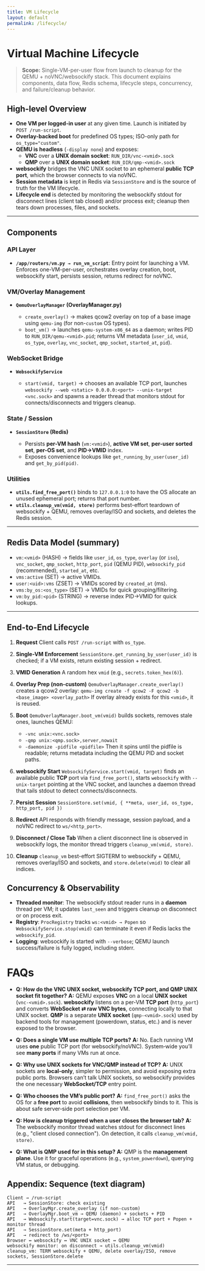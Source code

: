 ```yaml
---
title: VM Lifecycle
layout: default
permalink: /lifecycle/
---
```




# Virtual Machine Lifecycle

> **Scope:** Single-VM-per-user flow from launch to cleanup for the QEMU + noVNC/websockify stack. This document explains components, data flow, Redis schema, lifecycle steps, concurrency, and failure/cleanup behavior. 

## High-level Overview

* **One VM per logged-in user** at any given time. Launch is initiated by `POST /run-script`.
* **Overlay-backed boot** for predefined OS types; ISO-only path for `os_type="custom"`.
* **QEMU is headless** (`-display none`) and exposes:
  * **VNC** over a **UNIX domain socket**: `RUN_DIR/vnc-<vmid>.sock`
  * **QMP** over a **UNIX domain socket**: `RUN_DIR/qmp-<vmid>.sock`
* **websockify** bridges the VNC UNIX socket to an ephemeral **public TCP port**, which the browser connects to via noVNC.
* **Session metadata** is kept in Redis via `SessionStore` and is the source of truth for the VM lifecycle.
* **Lifecycle end** is detected by monitoring the websockify stdout for disconnect lines (client tab closed) and/or process exit; cleanup then tears down processes, files, and sockets.

---

## Components

### API Layer

* **`/app/routers/vm.py → run_vm_script`**: Entry point for launching a VM. Enforces one-VM-per-user, orchestrates overlay creation, boot, websockify start, persists session, returns redirect for noVNC.

### VM/Overlay Management

* **`QemuOverlayManager` (OverlayManager.py)**

  * `create_overlay()` → makes qcow2 overlay on top of a base image using `qemu-img` (for non-`custom` OS types).
  * `boot_vm()` → launches `qemu-system-x86_64` as a daemon; writes PID to `RUN_DIR/qemu-<vmid>.pid`; returns VM metadata (`user_id`, `vmid`, `os_type`, `overlay`, `vnc_socket`, `qmp_socket`, `started_at`, `pid`).

### WebSocket Bridge

* **`WebsockifyService`**

  * `start(vmid, target)` → chooses an available TCP port, launches `websockify --web <static> 0.0.0.0:<port> --unix-target <vnc.sock>` and spawns a reader thread that monitors stdout for connects/disconnects and triggers cleanup.

### State / Session

* **`SessionStore` (Redis)**

  * Persists **per-VM hash** (`vm:<vmid>`), **active VM set**, **per-user sorted set**, **per-OS set**, and **PID→VMID** index.
  * Exposes convenience lookups like `get_running_by_user(user_id)` and `get_by_pid(pid)`.

### Utilities

* **`utils.find_free_port()`** binds to `127.0.0.1:0` to have the OS allocate an unused ephemeral port; returns that port number.
* **`utils.cleanup_vm(vmid, store)`** performs best-effort teardown of websockify + QEMU, removes overlay/ISO and sockets, and deletes the Redis session.

---

## Redis Data Model (summary)

* `vm:<vmid>` (HASH) → fields like `user_id`, `os_type`, `overlay` (or `iso`), `vnc_socket`, `qmp_socket`, `http_port`, `pid` (QEMU PID), `websockify_pid` (recommended), `started_at`, etc.
* `vms:active` (SET) → active VMIDs.
* `user:<uid>:vms` (ZSET) → VMIDs scored by `created_at` (ms).
* `vms:by_os:<os_type>` (SET) → VMIDs for quick grouping/filtering.
* `vm:by_pid:<pid>` (STRING) → reverse index PID→VMID for quick lookups.

---

## End-to-End Lifecycle

1. **Request**
   Client calls `POST /run-script` with `os_type`.

2. **Single-VM Enforcement**
   `SessionStore.get_running_by_user(user_id)` is checked; if a VM exists, return existing session + redirect.

3. **VMID Generation**
   A random hex `vmid` (e.g., `secrets.token_hex(6)`).

4. **Overlay Prep (non-custom)**
   `QemuOverlayManager.create_overlay()` creates a qcow2 overlay:
   `qemu-img create -f qcow2 -F qcow2 -b <base_image> <overlay_path>`
   If overlay already exists for this `<vmid>`, it is reused.

5. **Boot**
   `QemuOverlayManager.boot_vm(vmid)` builds sockets, removes stale ones, launches QEMU:

   * `-vnc unix:<vnc.sock>`
   * `-qmp unix:<qmp.sock>,server,nowait`
   * `-daemonize -pidfile <pidfile>`
     Then it spins until the pidfile is readable; returns metadata including the QEMU PID and socket paths.

6. **websockify Start**
   `WebsockifyService.start(vmid, target)` finds an available public **TCP** port via `find_free_port()`, starts `websockify` with `--unix-target` pointing at the VNC socket, and launches a daemon thread that tails stdout to detect connects/disconnects.

7. **Persist Session**
   `SessionStore.set(vmid, { **meta, user_id, os_type, http_port, pid })`

8. **Redirect**
   API responds with friendly message, session payload, and a noVNC redirect to `ws/<http_port>`.

9. **Disconnect / Close Tab**
   When a client disconnect line is observed in websockify logs, the monitor thread triggers `cleanup_vm(vmid, store)`.

10. **Cleanup**
    `cleanup_vm` best-effort SIGTERM to websockify + QEMU, removes overlay/ISO and sockets, and `store.delete(vmid)` to clear all indices.

## Concurrency & Observability

* **Threaded monitor**: The websockify stdout reader runs in a **daemon** thread per VM; it updates `last_seen` and triggers cleanup on disconnect or on process exit.
* **Registry**: `ProcRegistry` tracks `ws:<vmid> → Popen` so `WebsockifyService.stop(vmid)` can terminate it even if Redis lacks the `websockify_pid`.
* **Logging**: websockify is started with `--verbose`; QEMU launch success/failure is fully logged, including stderr.


# FAQs

* **Q: How do the VNC UNIX socket, websockify TCP port, and QMP UNIX socket fit together?**
  **A:** QEMU exposes **VNC** on a local **UNIX socket** (`vnc-<vmid>.sock`). **websockify** listens on a per‑VM **TCP port** (`http_port`) and converts **WebSocket ⇄ raw VNC bytes**, connecting locally to that UNIX socket. **QMP** is a separate **UNIX socket** (`qmp-<vmid>.sock`) used by backend tools for management (powerdown, status, etc.) and is never exposed to the browser.

* **Q: Does a single VM use multiple TCP ports?**
  **A:** No. Each running VM uses **one** public TCP port (for websockify/noVNC). System‑wide you’ll see **many ports** if many VMs run at once. 

* **Q: Why use UNIX sockets for VNC/QMP instead of TCP?**
  **A:** UNIX sockets are **local‑only**, simpler to permission, and avoid exposing extra public ports. Browsers can’t talk UNIX sockets, so websockify provides the one necessary **WebSocket/TCP** entry point.

* **Q: Who chooses the VM’s public port?**
  **A:** `find_free_port()` asks the OS for a **free port** to avoid **collisions**, then websockify binds to it. This is about safe server‑side port selection per VM.

* **Q: How is cleanup triggered when a user closes the browser tab?**
  **A:** The websockify monitor thread watches stdout for disconnect lines (e.g., "client closed connection"). On detection, it calls `cleanup_vm(vmid, store)`.

* **Q: What is QMP used for in this setup?**
  **A:** QMP is the **management plane**. Use it for graceful operations (e.g., `system_powerdown`), querying VM status, or debugging. 

## Appendix: Sequence (text diagram)

```
Client → /run-script
API   → SessionStore: check existing
API   → OverlayMgr.create_overlay (if non-custom)
API   → OverlayMgr.boot_vm → QEMU (daemon) + sockets + PID
API   → Websockify.start(target=vnc.sock) → alloc TCP port + Popen + monitor thread
API   → SessionStore.set(meta + http_port)
API   → redirect to /ws/<port>
Browser ↔ websockify ↔ VNC UNIX socket ↔ QEMU
websockify monitor: on disconnect → utils.cleanup_vm(vmid)
cleanup_vm: TERM websockify + QEMU, delete overlay/ISO, remove sockets, SessionStore.delete
```

---
